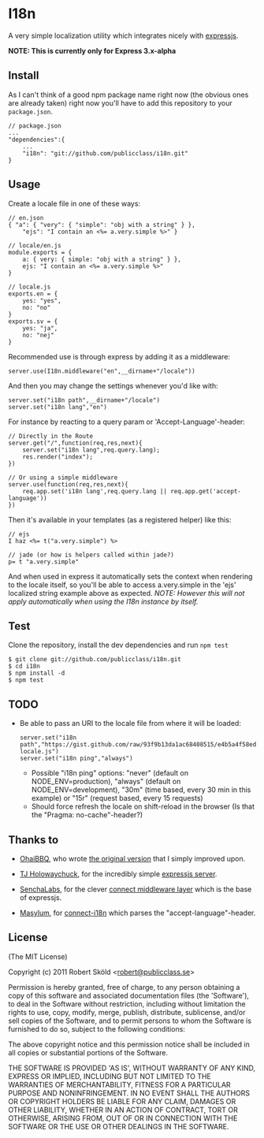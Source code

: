 # I18n 

A very simple localization utility which integrates nicely with [expressjs](http://expressjs.com).

**NOTE: This is currently only for Express 3.x-alpha**

## Install
	
As I can't think of a good npm package name right now (the obvious ones are already taken) right now you'll have to add this repository to your `package.json`.


	// package.json
	...
	"dependencies":{
		...
		"i18n": "git://github.com/publicclass/i18n.git"
	}


## Usage

Create a locale file in one of these ways:

	// en.json
	{ "a": { "very": { "simple": "obj with a string" } },
		"ejs": "I contain an <%= a.very.simple %>" }

	// locale/en.js
	module.exports = {
		a: { very: { simple: "obj with a string" } },
		ejs: "I contain an <%= a.very.simple %>"
	}

	// locale.js
	exports.en = {
		yes: "yes",
		no: "no"
	}
	exports.sv = {
		yes: "ja",
		no: "nej"
	}


Recommended use is through express by adding it as a middleware:

	server.use(I18n.middleware("en",__dirname+"/locale"))


And then you may change the settings whenever you'd like with:

	server.set("i18n path",__dirname+"/locale")
	server.set("i18n lang","en")

For instance by reacting to a query param or 'Accept-Language'-header:

	// Directly in the Route
	server.get("/",function(req,res,next){
		server.set("i18n lang",req.query.lang);
		res.render("index");
	})

	// Or using a simple middleware
	server.use(function(req,res,next){
		req.app.set('i18n lang',req.query.lang || req.app.get('accept-language'))
	})


Then it's available in your templates (as a registered helper) like this:

	// ejs
	I haz <%= t("a.very.simple") %>

	// jade (or how is helpers called within jade?)
	p= t "a.very.simple"
	
	
And when used in express it automatically sets the context when rendering to the locale itself, so you'll be able to access a.very.simple in the 'ejs' localized string example above as expected. _NOTE: However this will not apply automatically when using the I18n instance by itself._


## Test

Clone the repository, install the dev dependencies and run `npm test`

	$ git clone git://github.com/publicclass/i18n.git
	$ cd i18n
	$ npm install -d
	$ npm test


## TODO

*	Be able to pass an URI to the locale file from where it will be loaded:

		server.set("i18n path","https://gist.github.com/raw/93f9b13da1ac68408515/e4b5a4f58edd0fb284d2e1d33a72a9a8b3d664a7/hosted-locale.js")
		server.set("i18n ping","always")
	
	*	Possible "i18n ping" options: "never" (default on NODE\_ENV=production), "always" (default on NODE_ENV=development), "30m" (time based, every 30 min in this example) or "15r" (request based, every 15 requests)
	*	Should force refresh the locale on shift-reload in the browser (Is that the "Pragma: no-cache"-header?)


## Thanks to

* [OhaiBBQ](https://github.com/OhaiBBQ), who wrote [the original version](https://github.com/OhaiBBQ/node-i18n) that I simply improved upon.

* [TJ Holowaychuck](https://github.com/visionmedia), for the incredibly simple [expressjs server](http://expressjs.com/).

* [SenchaLabs](https://github.com/senchalabs), for the clever [connect middleware layer](https://github.com/senchalabs/connect) which is the base of expressjs.

* [Masylum](https://github.com/masylum), for [connect-i18n](https://github.com/masylum/connect-i18n) which parses the "accept-language"-header.


## License 

(The MIT License)

Copyright (c) 2011 Robert Sk&ouml;ld &lt;robert@publicclass.se&gt;

Permission is hereby granted, free of charge, to any person obtaining
a copy of this software and associated documentation files (the
'Software'), to deal in the Software without restriction, including
without limitation the rights to use, copy, modify, merge, publish,
distribute, sublicense, and/or sell copies of the Software, and to
permit persons to whom the Software is furnished to do so, subject to
the following conditions:

The above copyright notice and this permission notice shall be
included in all copies or substantial portions of the Software.

THE SOFTWARE IS PROVIDED 'AS IS', WITHOUT WARRANTY OF ANY KIND,
EXPRESS OR IMPLIED, INCLUDING BUT NOT LIMITED TO THE WARRANTIES OF
MERCHANTABILITY, FITNESS FOR A PARTICULAR PURPOSE AND NONINFRINGEMENT.
IN NO EVENT SHALL THE AUTHORS OR COPYRIGHT HOLDERS BE LIABLE FOR ANY
CLAIM, DAMAGES OR OTHER LIABILITY, WHETHER IN AN ACTION OF CONTRACT,
TORT OR OTHERWISE, ARISING FROM, OUT OF OR IN CONNECTION WITH THE
SOFTWARE OR THE USE OR OTHER DEALINGS IN THE SOFTWARE.
